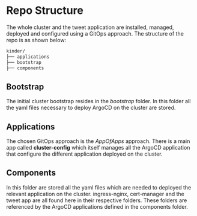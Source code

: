 # Repo Structure

The whole cluster and the tweet application are installed, managed, deployed and configured using a GitOps approach.
The structure of the repo is as shown below:

```bash
kinder/
├── applications
├── bootstrap
├── components
```

## Bootstrap

The initial cluster bootstrap resides in the _bootstrap_ folder.
In this folder all the yaml files necessary to deploy ArgoCD on the cluster are stored.

## Applications

The chosen GitOps approach is the _AppOfApps_ approach. There is a main app called __cluster-config__
which itself manages all the ArgoCD application that configure the different application deployed on the cluster.

## Components

In this folder are stored all the yaml files which are needed to deployed the relevant application on the cluster.
ingress-nginx, cert-manager and the tweet app are all found here in their respective folders. These folders are
referenced by the ArgoCD applications defined in the components folder.
